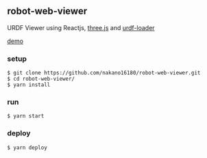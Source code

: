 ## robot-web-viewer
URDF Viewer using Reactjs, [three.js](https://threejs.org/) and [urdf-loader](https://github.com/gkjohnson/urdf-loaders)

[demo](https://nakano16180.github.io/robot-web-viewer/?filepath=https://raw.githubusercontent.com/nakano16180/robot-web-viewer/master/public/urdf/open_manipulator.URDF)

### setup

```
$ git clone https://github.com/nakano16180/robot-web-viewer.git
$ cd robot-web-viewer/
$ yarn install
```

### run

```
$ yarn start
```

### deploy

```
$ yarn deploy
```
